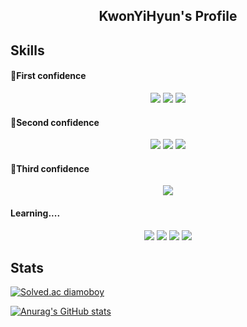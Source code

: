<h2 align="center">KwonYiHyun's Profile</h2>

## Skills

<h4>🥇First confidence</h4>
<p align="center">
  <img src="https://img.shields.io/badge/MySQL-4479A1?style=flat-square&logo=mysql&logoColor=white"/>
  <img src="https://img.shields.io/badge/Unity-0E1128?style=flat-square&logo=unity&logoColor=white"/>
  <img src="https://img.shields.io/badge/C%23-239120?style=flat-square&logo=csharp&logoColor=white"/>
<!--   <img src="https://img.shields.io/badge/Java%20Swing-007396?style=flat-square&logo=java&logoColor=white"/> -->
</p>

<h4>🥈Second confidence</h4>
<p align="center">
  <img src="https://img.shields.io/badge/Java-007396?style=flat-square&logo=java&logoColor=white"/>
  <img src="https://img.shields.io/badge/Excel-217346?style=flat-square&logo=MicrosoftExcel&logoColor=white"/>
  <img src="https://img.shields.io/badge/Visual%20Basic%20for%20Applications-217346?style=flat-square&logo=microsoftexcel&logoColor=white"/>
</p>

<h4>🥉Third confidence</h4>
<p align="center">
<!--   <img src="https://img.shields.io/badge/docker-2496ED?style=flat-square&logo=docker&logoColor=white"/> -->
  <img src="https://img.shields.io/badge/SpringBoot-6DB33F?style=flat-square&logo=springboot&logoColor=white"/>
</p>

<h4>Learning....</h4>
<p align="center">
  <img src="https://img.shields.io/badge/C++-00599C?style=flat-square&logo=c%2b%2b&logoColor=white"/>
  <img src="https://img.shields.io/badge/Unreal-0E1128?style=flat-square&logo=unrealengine&logoColor=white"/>
  <img src="https://img.shields.io/badge/Node.js-339933?style=flat-square&logo=node.js&logoColor=white"/>
  <img src="https://img.shields.io/badge/php-777BB4?style=flat-square&logo=php&logoColor=white"/>
</p>

## Stats
[![Solved.ac
diamoboy](http://mazassumnida.wtf/api/v2/generate_badge?boj=diamoboy)](https://solved.ac/diamoboy)

[![Anurag's GitHub stats](https://github-readme-stats.vercel.app/api?username=KwonYiHyun&theme=radical)](https://github.com/anuraghazra/github-readme-stats)
